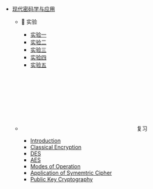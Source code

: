 - [现代密码学与应用](course/cryptography/)
  - 🔬 实验
    - [实验一](course/cryptography/lab-1.md "Many Time Pad - 实验 - 现代密码学与应用")
    - [实验二](course/cryptography/lab-2.md "离散对数求解 - 实验 - 现代密码学与应用")
    - [实验三](course/cryptography/lab-3.md "CBC 和 CTR 模式下的 AES - 实验 - 现代密码学与应用")
    - [实验四](course/cryptography/lab-4.md "RSA 中公开的模数 N - 实验 - 现代密码学与应用")
    - [实验五](course/cryptography/lab-5.md "视频大文件验证 - 实验 - 现代密码学与应用")

  - <svg class="icon" aria-hidden="true"><use xlink:href="#icon-kaoshi-jigefen"></use></svg> 复习
    - [Introduction](course/cryptography/summary-introduction.md "Introduction - 复习 - 现代密码学与应用")
    - [Classical Encryption](course/cryptography/summary-classical-encryption.md "Classical Encryption - 复习 - 现代密码学与应用")
    - [DES](course/cryptography/summary-des.md "DES - 复习 - 现代密码学与应用")
    - [AES](course/cryptography/summary-aes.md "AES - 复习 - 现代密码学与应用")
    - [Modes of Operation](course/cryptography/summary-modes-of-operation.md "Modes of Operation - 复习 - 现代密码学与应用")
    - [Application of Symemtric Cipher](course/cryptography/summary-application-of-symemtric-cipher.md "Application of Symemtric Cipher - 复习 - 现代密码学与应用")
    - [Public Key Cryptography](course/cryptography/summary-public-key-cryptography.md "Public Key Cryptography - 复习 - 现代密码学与应用")